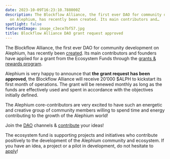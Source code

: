 ```yaml
---
date: 2023-10-09T16:23:10.788000Z
description: The Blockflow Alliance, the first ever DAO for community development
  on Alephium, has recently been created. Its main contributors and…
spotlight: false
featuredImage: image_c3ece7bf57.jpg
title: Blockflow Alliance DAO grant request approved
---
```


The Blockflow Alliance, the first ever DAO for community development on Alephium, has recently been [created](https://discord.com/channels/747741246667227157/1156214551939919962/1158432340951961733). Its main contributors and founders have applied for a grant from the Ecosystem Funds through the [grants &amp; rewards program](https://github.com/alephium/community/blob/master/Grant%26RewardProgram.md).

Alephium is very happy to announce that **the grant request has been approved**, the Blockflow Alliance will receive 20’000 \$ALPH to kickstart its first month of operations. The grant will be renewed monthly as long as the funds are effectively used and spent in accordance with the objectives initially defined.

The Alephium core-contributors are very excited to have such an energetic and creative group of community members willing to spend time and energy contributing to the growth of the Alephium world!

Join the [DAO](https://discord.com/channels/747741246667227157/1156214551939919962) channels & [contribute](https://discord.com/channels/747741246667227157/1156240220530938017) your ideas!

The ecosystem fund is supporting projects and initiatives who contribute positively to the development of the Alephium community and ecosystem. If you have an idea, a project or a pilot in development, do not hesitate to [apply](https://github.com/alephium/community/blob/master/Grant%26RewardProgram.md)!
